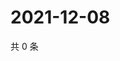 # 2021-12-08

共 0 条

<!-- BEGIN WEIBO -->
<!-- 最后更新时间 Wed Dec 08 2021 10:30:01 GMT+0800 (China Standard Time) -->

<!-- END WEIBO -->
